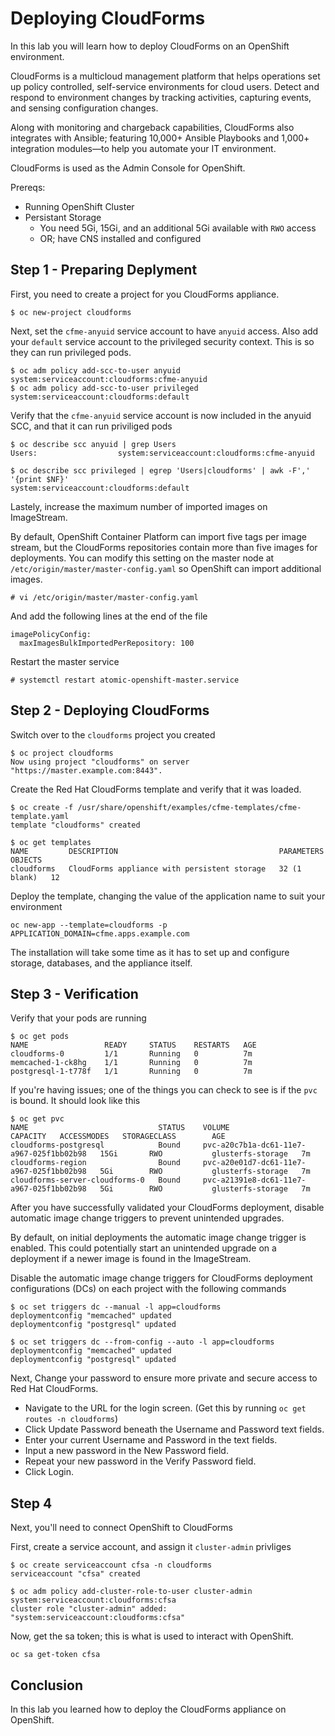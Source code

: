 # Deploying CloudForms

In this lab you will learn how to deploy CloudForms on an OpenShift environment. 

CloudForms is a multicloud management platform that helps operations set up policy controlled, self-service environments for cloud users. Detect and respond to environment changes by tracking activities, capturing events, and sensing configuration changes.

Along with monitoring and chargeback capabilities, CloudForms also integrates with Ansible; featuring 10,000+ Ansible Playbooks and 1,000+ integration modules—to help you automate your IT environment.

CloudForms is used as the Admin Console for OpenShift.

Prereqs:

* Running OpenShift Cluster
* Persistant Storage
  * You need 5Gi, 15Gi, and an additional 5Gi available with `RWO` access
  * OR; have CNS installed and configured

## Step 1 - Preparing Deplyment

First, you need to create a project for you CloudForms appliance.

```
$ oc new-project cloudforms
```

Next, set the `cfme-anyuid` service account to have `anyuid` access. Also add your `default` service account to the privileged security context. This is so they can run privileged pods.

```
$ oc adm policy add-scc-to-user anyuid system:serviceaccount:cloudforms:cfme-anyuid
$ oc adm policy add-scc-to-user privileged system:serviceaccount:cloudforms:default
```

Verify that the `cfme-anyuid` service account is now included in the anyuid SCC, and that it can run priviliged pods

```
$ oc describe scc anyuid | grep Users
Users:					system:serviceaccount:cloudforms:cfme-anyuid

$ oc describe scc privileged | egrep 'Users|cloudforms' | awk -F',' '{print $NF}'
system:serviceaccount:cloudforms:default
```
Lastely, increase the maximum number of imported images on ImageStream. 

By default, OpenShift Container Platform can import five tags per image stream, but the CloudForms repositories contain more than five images for deployments. You can modify this setting on the master node at `/etc/origin/master/master-config.yaml` so OpenShift can import additional images.

```
# vi /etc/origin/master/master-config.yaml
```

And add the following lines at the end of the file

```
imagePolicyConfig:
  maxImagesBulkImportedPerRepository: 100
```

Restart the master service

```
# systemctl restart atomic-openshift-master.service
```

## Step 2 - Deploying CloudForms

Switch over to the `cloudforms` project you created

```
$ oc project cloudforms
Now using project "cloudforms" on server "https://master.example.com:8443".
```

Create the Red Hat CloudForms template and verify that it was loaded.
```
$ oc create -f /usr/share/openshift/examples/cfme-templates/cfme-template.yaml
template "cloudforms" created

$ oc get templates
NAME         DESCRIPTION                                    PARAMETERS     OBJECTS
cloudforms   CloudForms appliance with persistent storage   32 (1 blank)   12
```

Deploy the template, changing the value of the application name to suit your environment

```
oc new-app --template=cloudforms -p APPLICATION_DOMAIN=cfme.apps.example.com
```

The installation will take some time as it has to set up and configure storage, databases, and the appliance itself.

## Step 3 - Verification

Verify that your pods are running

```
$ oc get pods
NAME                 READY     STATUS    RESTARTS   AGE
cloudforms-0         1/1       Running   0          7m
memcached-1-ck8hg    1/1       Running   0          7m
postgresql-1-t778f   1/1       Running   0          7m
```

If you're having issues; one of the things you can check to see is if the `pvc` is bound. It should look like this

```
$ oc get pvc
NAME                             STATUS    VOLUME                                     CAPACITY   ACCESSMODES   STORAGECLASS        AGE
cloudforms-postgresql            Bound     pvc-a20c7b1a-dc61-11e7-a967-025f1bb02b98   15Gi       RWO           glusterfs-storage   7m
cloudforms-region                Bound     pvc-a20e01d7-dc61-11e7-a967-025f1bb02b98   5Gi        RWO           glusterfs-storage   7m
cloudforms-server-cloudforms-0   Bound     pvc-a21391e8-dc61-11e7-a967-025f1bb02b98   5Gi        RWO           glusterfs-storage   7m
```

After you have successfully validated your CloudForms deployment, disable automatic image change triggers to prevent unintended upgrades.

By default, on initial deployments the automatic image change trigger is enabled. This could potentially start an unintended upgrade on a deployment if a newer image is found in the ImageStream.

Disable the automatic image change triggers for CloudForms deployment configurations (DCs) on each project with the following commands
```
$ oc set triggers dc --manual -l app=cloudforms
deploymentconfig "memcached" updated
deploymentconfig "postgresql" updated

$ oc set triggers dc --from-config --auto -l app=cloudforms
deploymentconfig "memcached" updated
deploymentconfig "postgresql" updated
```

Next, Change your password to ensure more private and secure access to Red Hat CloudForms.

* Navigate to the URL for the login screen. (Get this by running `oc get routes -n cloudforms`)
* Click Update Password beneath the Username and Password text fields.
* Enter your current Username and Password in the text fields.
* Input a new password in the New Password field.
* Repeat your new password in the Verify Password field.
* Click Login.

## Step 4

Next, you'll need to connect OpenShift to CloudForms

First, create a service account, and assign it `cluster-admin` privliges
```
$ oc create serviceaccount cfsa -n cloudforms
serviceaccount "cfsa" created

$ oc adm policy add-cluster-role-to-user cluster-admin system:serviceaccount:cloudforms:cfsa
cluster role "cluster-admin" added: "system:serviceaccount:cloudforms:cfsa"
```

Now, get the sa token; this is what is used to interact with OpenShift.
```
oc sa get-token cfsa
```

## Conclusion

In this lab you learned how to deploy the CloudForms appliance on OpenShift.
